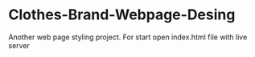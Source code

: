 ﻿# Clothes-Brand-Webpage-Desing

Another web page styling project. For start open index.html file with live server 
